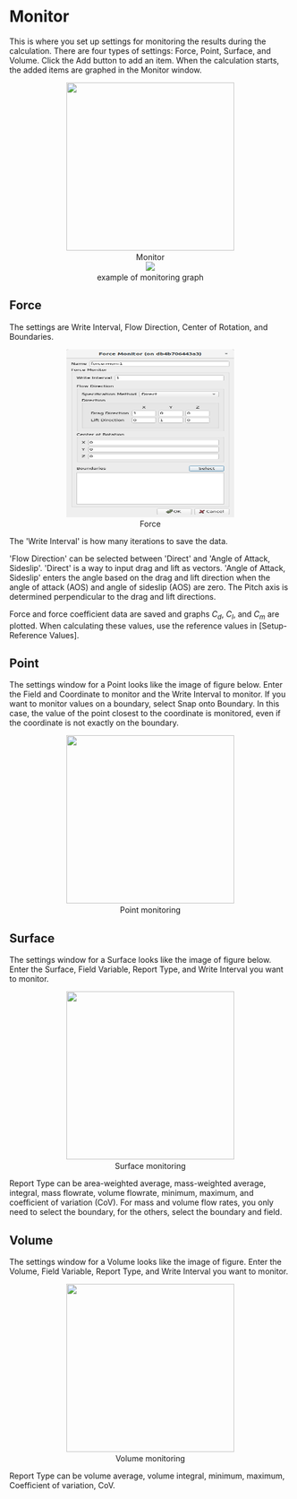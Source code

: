 # Monitor

This is where you set up settings for monitoring the results during the calculation. There are four types of settings: Force, Point, Surface, and Volume. Click the Add button to add an item. When the calculation starts, the added items are graphed in the Monitor window.

<center><img src="https://github.com/nextfoam/baram-pages/raw/main/screenshots/pic/monitor.png" width="300" height="300"><br>Monitor</center>

<center><img src="https://github.com/nextfoam/baram-pages/raw/main/screenshots/pic/monitor1.png"><br>example of monitoring graph</center>

## Force

The settings are Write Interval, Flow Direction, Center of Rotation, and Boundaries.

<center><img src="https://github.com/nextfoam/baram-pages/raw/main/screenshots/pic/force.png" width="300" height="300"><br>Force</center>

The 'Write Interval' is how many iterations to save the data.

'Flow Direction' can be selected between 'Direct' and 'Angle of Attack, Sideslip'. 'Direct' is a way to input drag and lift as vectors. 'Angle of Attack, Sideslip' enters the angle based on the drag and lift direction when the angle of attack (AOS) and angle of sideslip (AOS) are zero. The Pitch axis is determined perpendicular to the drag and lift directions. 

Force and force coefficient data are saved and graphs $C_d$, $C_l$, and $C_m$ are plotted. When calculating these values, use the reference values in [Setup-Reference Values].

## Point

The settings window for a Point looks like the image of figure below. Enter the Field and Coordinate to monitor and the Write Interval to monitor. If you want to monitor values on a boundary, select Snap onto Boundary. In this case, the value of the point closest to the coordinate is monitored, even if the coordinate is not exactly on the boundary.

<center><img src="https://github.com/nextfoam/baram-pages/raw/main/screenshots/pic/point.png" width="300" height="300"><br>Point monitoring</center>

## Surface

The settings window for a Surface looks like the image of figure below. Enter the Surface, Field Variable, Report Type, and Write Interval you want to monitor.

<center><img src="https://github.com/nextfoam/baram-pages/raw/main/screenshots/pic/surface.png" width="300" height="300"><br>Surface monitoring</center>

Report Type can be area-weighted average, mass-weighted average, integral, mass flowrate, volume flowrate, minimum, maximum, and coefficient of variation (CoV). For mass and volume flow rates, you only need to select the boundary, for the others, select the boundary and field. 

## Volume

The settings window for a Volume looks like the image of figure. Enter the Volume, Field Variable, Report Type, and Write Interval you want to monitor.

<center><img src="https://github.com/nextfoam/baram-pages/raw/main/screenshots/pic/volume.png" width="300" height="300"><br>Volume monitoring</center>

Report Type can be volume average, volume integral, minimum, maximum, Coefficient of variation, CoV.


